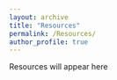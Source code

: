 ```yaml
---
layout: archive
title: "Resources"
permalink: /Resources/
author_profile: true
---
```


Resources will appear here
